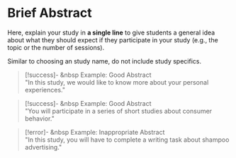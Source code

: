 
# Brief Abstract

Here, explain your study in **a single line** to give students a general idea about what they should expect if they participate in your study (e.g., the topic or the number of sessions).

Similar to choosing an study name, do not include study specifics. 

>[!success]- <i class="fa-regular fa-thumbs-up"></i> &nbsp Example: Good Abstract
><br>
>"In this study, we would like to know more about your personal experiences."

>[!success]- <i class="fa-regular fa-thumbs-up"></i> &nbsp Example: Good Abstract
><br>
>"You will participate in a series of short studies about consumer behavior."

>[!error]- <i class="fa-regular fa-circle-xmark"></i> &nbsp Example: Inappropriate Abstract
><br>
>"In this study, you will have to complete a writing task about shampoo advertising."

